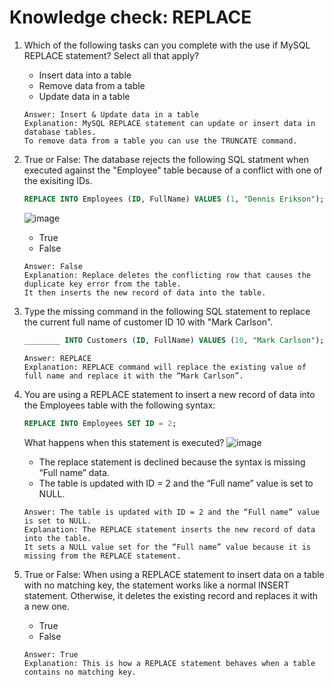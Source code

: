 # Knowledge check: REPLACE

1. Which of the following tasks can you complete with the use if MySQL REPLACE statement? Select all that apply?
   - Insert data into a table
   - Remove data from a table
   - Update data in a table
   ```
   Answer: Insert & Update data in a table
   Explanation: MySQL REPLACE statement can update or insert data in database tables.
   To remove data from a table you can use the TRUNCATE command.
   ```

2. True or False: The database rejects the following SQL statment when executed against the "Employee" table because of a conflict with one of the exisiting IDs.

   ```SQL
   REPLACE INTO Employees (ID, FullName) VALUES (1, "Dennis Erikson");
   ```
   ![image](https://github.com/Memmes27/Meta-Database-Engineer-Professional/assets/63331353/5120c9b1-b58f-4701-9b6e-5fbde39f7dc3)

   - True
   - False
   ```
   Answer: False
   Explanation: Replace deletes the conflicting row that causes the duplicate key error from the table.
   It then inserts the new record of data into the table. 
   ```

3. Type the missing command in the following SQL statement to replace the current full name of customer ID 10 with "Mark Carlson".

   ```SQL
   ________ INTO Customers (ID, FullName) VALUES (10, "Mark Carlson");
   ```
   
   ```
   Answer: REPLACE
   Explanation: REPLACE command will replace the existing value of full name and replace it with the “Mark Carlson”. 
   ```

4. You are using a REPLACE statement to insert a new record of data into the Employees table with the following syntax:
   ```SQL
   REPLACE INTO Employees SET ID = 2;
   ```
   What happens when this statement is executed?
   ![image](https://github.com/Memmes27/Meta-Database-Engineer-Professional/assets/63331353/18be666f-0e3f-4fa7-a9da-86cc21f9fc12)

   - The replace statement is declined because the syntax is missing “Full name” data.
   - The table is updated with ID = 2 and the “Full name” value is set to NULL.

   ```
   Answer: The table is updated with ID = 2 and the “Full name” value is set to NULL.
   Explanation: The REPLACE statement inserts the new record of data into the table.
   It sets a NULL value set for the “Full name” value because it is missing from the REPLACE statement.
   ```

5. True or False: When using a REPLACE statement to insert data on a table with no matching key, the statement works like a normal INSERT statement. Otherwise, it deletes the existing record and replaces it with a new one.
   - True
   - False
   ```
   Answer: True
   Explanation: This is how a REPLACE statement behaves when a table contains no matching key. 
   ```
